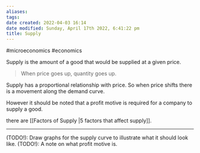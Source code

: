 ```yaml
---
aliases: 
tags: 
date created: 2022-04-03 16:14
date modified: Sunday, April 17th 2022, 6:41:22 pm
title: Supply
---
```


#microeconomics #economics

Supply is the amount of a good that would be supplied at a given price.

> When price goes up, quantity goes up.

Supply has a proportional relationship with price. So when price shifts there is a movement along the demand curve.

However it should be noted that a profit motive is required for a company to supply a good.

there are [[Factors of Supply |5 factors that affect supply]].

---

(TODO!): Draw graphs for the supply curve to illustrate what it should look like.
(TODO!): A note on what profit motive is.
